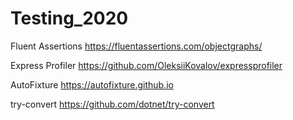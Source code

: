 # Testing_2020



Fluent Assertions
https://fluentassertions.com/objectgraphs/

Express Profiler
https://github.com/OleksiiKovalov/expressprofiler

AutoFixture
https://autofixture.github.io

try-convert
https://github.com/dotnet/try-convert

